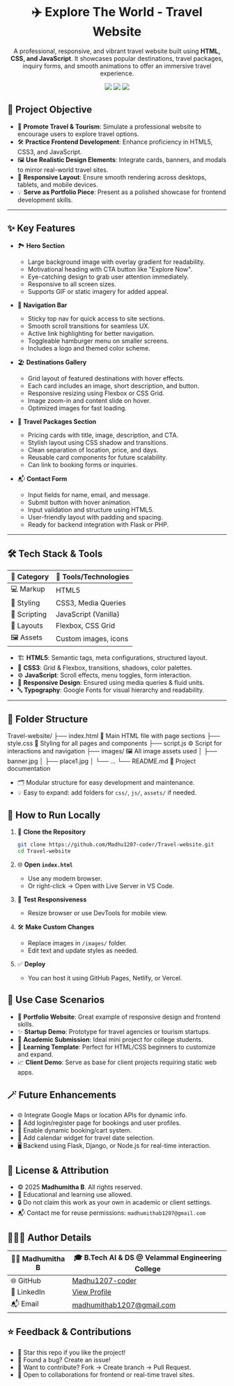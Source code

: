 
<h1 align="center">✈️ Explore The World - Travel Website</h1>

<p align="center">
  A professional, responsive, and vibrant travel website built using <b>HTML, CSS, and JavaScript</b>. It showcases popular destinations, travel packages, inquiry forms, and smooth animations to offer an immersive travel experience.
</p>

<p align="center">
  <img src="https://img.shields.io/badge/Project-Type-Frontend-blue?style=for-the-badge"/>
  <img src="https://img.shields.io/badge/Responsive-Design-success?style=for-the-badge"/>
  <img src="https://img.shields.io/badge/Tech-HTML%2FCSS%2FJS-yellow?style=for-the-badge"/>
</p>



## 🎯 Project Objective

- 🧳 **Promote Travel & Tourism**: Simulate a professional website to encourage users to explore travel options.
- 🛠️ **Practice Frontend Development**: Enhance proficiency in HTML5, CSS3, and JavaScript.
- 🖼️ **Use Realistic Design Elements**: Integrate cards, banners, and modals to mirror real-world travel sites.
- 📱 **Responsive Layout**: Ensure smooth rendering across desktops, tablets, and mobile devices.
- 💡 **Serve as Portfolio Piece**: Present as a polished showcase for frontend development skills.

---

## ✨ Key Features

- 🏞️ **Hero Section**
  - Large background image with overlay gradient for readability.
  - Motivational heading with CTA button like "Explore Now".
  - Eye-catching design to grab user attention immediately.
  - Responsive to all screen sizes.
  - Supports GIF or static imagery for added appeal.

- 🧭 **Navigation Bar**
  - Sticky top nav for quick access to site sections.
  - Smooth scroll transitions for seamless UX.
  - Active link highlighting for better navigation.
  - Toggleable hamburger menu on smaller screens.
  - Includes a logo and themed color scheme.

- 🏖️ **Destinations Gallery**
  - Grid layout of featured destinations with hover effects.
  - Each card includes an image, short description, and button.
  - Responsive resizing using Flexbox or CSS Grid.
  - Image zoom-in and content slide on hover.
  - Optimized images for fast loading.

- 🧳 **Travel Packages Section**
  - Pricing cards with title, image, description, and CTA.
  - Stylish layout using CSS shadow and transitions.
  - Clean separation of location, price, and days.
  - Reusable card components for future scalability.
  - Can link to booking forms or inquiries.

- 📬 **Contact Form**
  - Input fields for name, email, and message.
  - Submit button with hover animation.
  - Input validation and structure using HTML5.
  - User-friendly layout with padding and spacing.
  - Ready for backend integration with Flask or PHP.

---

## 🛠️ Tech Stack & Tools

| 🔧 Category | 🧩 Tools/Technologies |
|------------|------------------------|
| 💻 Markup   | HTML5                  |
| 🎨 Styling  | CSS3, Media Queries    |
| 🧠 Scripting | JavaScript (Vanilla)  |
| 📱 Layouts  | Flexbox, CSS Grid      |
| 🖼️ Assets   | Custom images, icons   |

- 🏗️ **HTML5**: Semantic tags, meta configurations, structured layout.
- 🎨 **CSS3**: Grid & Flexbox, transitions, shadows, color palettes.
- ⚙️ **JavaScript**: Scroll effects, menu toggles, form interaction.
- 📐 **Responsive Design**: Ensured using media queries & fluid units.
- 🔤 **Typography**: Google Fonts for visual hierarchy and readability.

---

## 🧾 Folder Structure



Travel-website/
├── index.html        📄 Main HTML file with page sections
├── style.css         🎨 Styling for all pages and components
├── script.js         ⚙️ Script for interactions and navigation
├── images/           🖼️ All image assets used
│   ├── banner.jpg
│   ├── place1.jpg
│   └── ...
└── README.md         📘 Project documentation



- 🗂️ Modular structure for easy development and maintenance.
- 💡 Easy to expand: add folders for `css/`, `js/`, `assets/` if needed.


## 🚀 How to Run Locally

1. 🔁 **Clone the Repository**
   ```bash
   git clone https://github.com/Madhu1207-coder/Travel-website.git
   cd Travel-website


2. 🌐 **Open `index.html`**

   * Use any modern browser.
   * Or right-click → Open with Live Server in VS Code.

3. 📱 **Test Responsiveness**

   * Resize browser or use DevTools for mobile view.

4. 🛠️ **Make Custom Changes**

   * Replace images in `/images/` folder.
   * Edit text and update styles as needed.

5. ✅ **Deploy**

   * You can host it using GitHub Pages, Netlify, or Vercel.



## 🌟 Use Case Scenarios

* 🧳 **Portfolio Website**: Great example of responsive design and frontend skills.
* ✨ **Startup Demo**: Prototype for travel agencies or tourism startups.
* 🏫 **Academic Submission**: Ideal mini project for college students.
* 🧠 **Learning Template**: Perfect for HTML/CSS beginners to customize and expand.
* 📈 **Client Demo**: Serve as base for client projects requiring static web apps.


## 🪄 Future Enhancements

* 🌐 Integrate Google Maps or location APIs for dynamic info.
* 📝 Add login/register page for bookings and user profiles.
* 🛒 Enable dynamic booking/cart system.
* 📅 Add calendar widget for travel date selection.
* 🖥️ Backend using Flask, Django, or Node.js for real-time interaction.



## 📜 License & Attribution

* © 2025 **Madhumitha B**. All rights reserved.
* 📌 Educational and learning use allowed.
* 🔒 Do not claim this work as your own in academic or client settings.
* 📬 Contact me for reuse permissions: `madhumithab1207@gmail.com`



## 👩🏻‍💻 Author Details

| 👩🏻 Madhumitha B | 🎓 B.Tech AI & DS @ Velammal Engineering College                   |
| ----------------- | ------------------------------------------------------------------ |
| 🌐 GitHub         | [Madhu1207-coder](https://github.com/Madhu1207-coder)              |
| 🔗 LinkedIn       | [View Profile](https://www.linkedin.com/in/madhumitha-b-a545a525b) |
| 📬 Email          | [madhumithab1207@gmail.com](mailto:madhumithab1207@gmail.com)      |



## ⭐ Feedback & Contributions

* 🌟 Star this repo if you like the project!
* 🐛 Found a bug? Create an issue!
* 🧩 Want to contribute? Fork → Create branch → Pull Request.
* 🤝 Open to collaborations for frontend or real-time travel sites.


